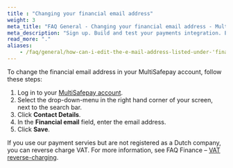 ```yaml
---
title : "Changing your financial email address"
weight: 3
meta_title: "FAQ General - Changing your financial email address - MultiSafepay Docs"
meta_description: "Sign up. Build and test your payments integration. Explore our products and services. Use our API Reference, SDKs, and wrappers. Get support."
read_more: "."
aliases:
    - /faq/general/how-can-i-edit-the-e-mail-address-listed-under-'financial-email'-
---
```

To change the financial email address in your MultiSafepay account, follow these steps:

1. Log in to your [MultiSafepay account](https://merchant.multisafepay.com).
2. Select the drop-down-menu in the right hand corner of your screen, next to the search bar.
3. Click **Contact Details**. 
4. In the **Financial email** field, enter the email address.
5. Click **Save**. 

If you use our payment servies but are not registered as a Dutch company, you can reverse charge VAT. For more information, see FAQ Finance – [VAT reverse-charging](/faq/finance/vat-general-questions/#is-reverse-charging-vat-possible).

